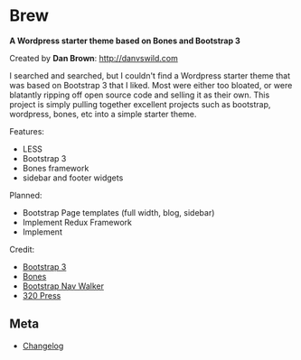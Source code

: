 # Brew
__A Wordpress starter theme based on Bones and Bootstrap 3__

Created by **Dan Brown**: http://danvswild.com


I searched and searched, but I couldn't find a Wordpress starter theme that was based on Bootstrap 3 that I liked.  Most were either too bloated, or were blatantly ripping off open source code and selling it as their own.  This project is simply pulling together excellent projects such as bootstrap, wordpress, bones, etc into a simple starter theme.

Features:
* LESS
* Bootstrap 3
* Bones framework
* sidebar and footer widgets

Planned:
* Bootstrap Page templates (full width, blog, sidebar)
* Implement Redux Framework
* Implement 

Credit:
* [Bootstrap 3](https://github.com/twbs/bootstrap)
* [Bones](https://github.com/eddiemachado/bones)
* [Bootstrap Nav Walker](https://github.com/twittem/wp-bootstrap-navwalker)
* [320 Press](https://github.com/320press/wordpress-bootstrap/)


## Meta
* [Changelog](../../blob/master/CHANGELOG.md)

